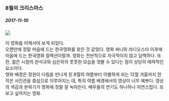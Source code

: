 ### 8월의 크리스마스  

##### 2017-11-10  

<img class="img-responsive" src="https://jmyang.kr/static/img/christmas_in_august.jpg">  
  
이 영화를 이제서야 보게 되었다.  
오랜만에 정말 마음에 드는 한국영화를 찾은 것 같았다. 영화 써니와 라디오스타 이후에 마음에 드는 한국영화 컬렉션이랄까. 영화는 전반적으로 자극적이지 않고 담백하다. 또한, 젊은 시절의 한석규와 심은하의 풋풋한 모습을 엿볼 수 있다는 점이 상당히 매력적인 요소이다.  
영화 배경은 정원이 다림을 만나게 된 8월의 여름부터 이별하게 되는 12월 겨울까지 한 작은 사진관을 중심으로 이루어지는 데, 특히 여름 배경에서의 영상이 너무 예쁘다. 영상의 색감과 분위기가 영화에 정말 잘 녹아든다. 배우들의 연기도 하나하나 자연스럽다. 또 보고 싶어지는 영화.  
